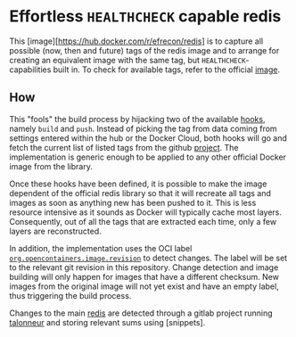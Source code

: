 # Effortless `HEALTHCHECK` capable redis

This [image][https://hub.docker.com/r/efrecon/redis] is to capture all possible
(now, then and future) tags of the redis image and to arrange for creating an
equivalent image with the same tag, but `HEALTHCHECK`-capabilities built in.  To
check for available tags, refer to the official
[image](https://hub.docker.com/_/redis/).

## How

This "fools" the build process by hijacking two of the available [hooks], namely
`build` and `push`. Instead of picking the tag from data coming from settings
entered within the hub or the Docker Cloud, both hooks will go and fetch the
current list of listed tags from the github [project][redis]. The implementation
is generic enough to be applied to any other official Docker image from the
library.

  [hooks]: https://docs.docker.com/docker-cloud/builds/advanced/#custom-build-phase-hooks
  [redis]: https://github.com/docker-library/official-images/blob/master/library/redis

Once these hooks have been defined, it is possible to make the image dependent
of the official redis library so that it will recreate all tags and images as
soon as anything new has been pushed to it. This is less resource intensive as
it sounds as Docker will typically cache most layers. Consequently, out of all
the tags that are extracted each time, only a few layers are reconstructed.

In addition, the implementation uses the OCI label
[`org.opencontainers.image.revision`][revision] to detect changes. The label
will be set to the relevant git revision in this repository. Change detection
and image building will only happen for images that have a different checksum.
New images from the original image will not yet exist and have an empty label,
thus triggering the build process.

Changes to the main [redis] are detected through a gitlab project running
[talonneur] and storing relevant sums using [snippets].

  [revision]: https://github.com/opencontainers/image-spec/blob/master/annotations.md#pre-defined-annotation-keys
  [talonneur]: https://github.com/YanziNetworks/talonneur
  [snippet]: https://docs.gitlab.com/ee/user/snippets.html#project-snippets
